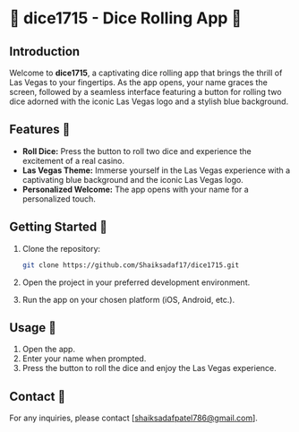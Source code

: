 # 🎲 dice1715 - Dice Rolling App 🎲



## Introduction

Welcome to **dice1715**, a captivating dice rolling app that brings the thrill of Las Vegas to your fingertips. As the app opens, your name graces the screen, followed by a seamless interface featuring a button for rolling two dice adorned with the iconic Las Vegas logo and a stylish blue background.


## Features 🎉

- **Roll Dice:** Press the button to roll two dice and experience the excitement of a real casino.
- **Las Vegas Theme:** Immerse yourself in the Las Vegas experience with a captivating blue background and the iconic Las Vegas logo.
- **Personalized Welcome:** The app opens with your name for a personalized touch.

## Getting Started 🚀

1. Clone the repository:

   ```bash
   git clone https://github.com/Shaiksadaf17/dice1715.git
1. Open the project in your preferred development environment.
2. Run the app on your chosen platform (iOS, Android, etc.).
 
## Usage 📱 

1. Open the app.
2. Enter your name when prompted.
3. Press the button to roll the dice and enjoy the Las Vegas experience.


## Contact  📧

For any inquiries, please contact [shaiksadafpatel786@gmail.com].
